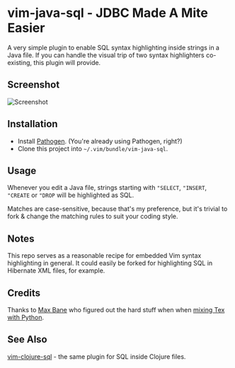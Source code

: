 # vim-java-sql - JDBC Made A Mite Easier

A very simple plugin to enable SQL syntax highlighting inside strings in a
Java file. If you can handle the visual trip of two syntax highlighters
co-existing, this plugin will provide.

## Screenshot

![Screenshot](https://raw.github.com/krisajenkins/vim-java-sql/master/vim-java-sql-screenshot.png)

## Installation

* Install [Pathogen][pathogen]. (You're already using Pathogen, right?)
* Clone this project into `~/.vim/bundle/vim-java-sql`.

## Usage

Whenever you edit a Java file, strings starting with `"SELECT`, `"INSERT`, `"CREATE` or
`"DROP` will be highlighted as SQL.

Matches are case-sensitive, because that's my preference, but it's trivial to
fork & change the matching rules to suit your coding style.

## Notes

This repo serves as a reasonable recipe for embedded Vim syntax highlighting in
general. It could easily be forked for highlighting SQL in Hibernate XML files,
for example.

## Credits

Thanks to [Max Bane][maxbane] who figured out the hard stuff when when [mixing Tex with Python][tex_python_stackoverflow].

## See Also

[vim-clojure-sql][vim-clojure-sql] - the same plugin for SQL inside Clojure files.

[pathogen]: https://github.com/tpope/vim-pathogen/
[maxbane]: http://clml.uchicago.edu/~max/
[tex_python_stackoverflow]: http://stackoverflow.com/questions/5176972/trouble-using-vims-syn-include-and-syn-region-to-embed-syntax-highlighting
[vim-clojure-sql]: https://github.com/krisajenkins/vim-clojure-sql
